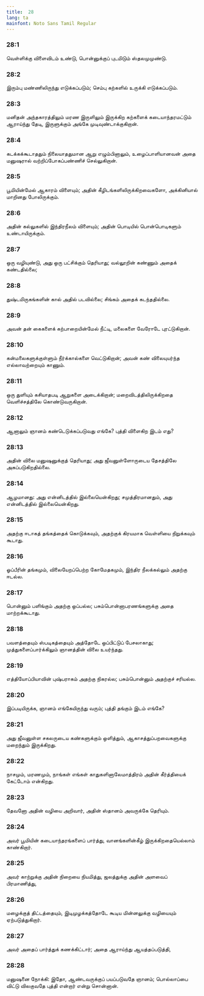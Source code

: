 ```yaml
---
title:  28
lang: ta
mainfont: Noto Sans Tamil Regular
---
```


###  28:1

வெள்ளிக்கு விளைவிடம் உண்டு, பொன்னுக்குப் புடமிடும் ஸ்தலமுமுண்டு.

###  28:2

இரும்பு மண்ணிலிருந்து எடுக்கப்படும்; செம்பு கற்களில் உருக்கி எடுக்கப்படும்.

###  28:3

மனிதன் அந்தகாரத்திலும் மரண இருளிலும் இருக்கிற கற்களைக் கடையாந்தரமட்டும் ஆராய்ந்து தேடி, இருளுக்கும் அங்கே முடிவுண்டாக்குகிறான்.

###  28:4

கடக்கக்கூடாததும் நிலையாததுமான ஆறு எழும்பினாலும், உழைப்பாளியானவன் அதை மனுஷரால் வற்றிப்போகப்பண்ணிச் செல்லுகிறான்.

###  28:5

பூமியின்மேல் ஆகாரம் விளையும்; அதின் கீழிடங்களிலிருக்கிறவைகளோ, அக்கினியால் மாறினது போலிருக்கும்.

###  28:6

அதின் கல்லுகளில் இந்திரநீலம் விளையும்; அதின் பொடியில் பொன்பொடிகளும் உண்டாயிருக்கும்.

###  28:7

ஒரு வழியுண்டு, அது ஒரு பட்சிக்கும் தெரியாது; வல்லூறின் கண்ணும் அதைக் கண்டதில்லை;

###  28:8

துஷ்டமிருகங்களின் கால் அதில் படவில்லை; சிங்கம் அதைக் கடந்ததில்லை.

###  28:9

அவன் தன் கைகளைக் கற்பாறையின்மேல் நீட்டி, மலைகளை வேரோடே புரட்டுகிறான்.

###  28:10

கன்மலைகளுக்குள்ளும் நீர்க்கால்களை வெட்டுகிறான்; அவன் கண் விலையுயர்ந்த எல்லாவற்றையும் காணும்.

###  28:11

ஒரு துளியும் கசியாதபடி ஆறுகளை அடைக்கிறான்; மறைவிடத்திலிருக்கிறதை வெளிச்சத்திலே கொண்டுவருகிறான்.

###  28:12

ஆனாலும் ஞானம் கண்டெடுக்கப்படுவது எங்கே? புத்தி விளைகிற இடம் எது?

###  28:13

அதின் விலை மனுஷனுக்குத் தெரியாது; அது ஜீவனுள்ளோருடைய தேசத்திலே அகப்படுகிறதில்லை.

###  28:14

ஆழமானது: அது என்னிடத்தில் இல்லையென்கிறது; சமுத்திரமானதும், அது என்னிடத்தில் இல்லையென்கிறது.

###  28:15

அதற்கு ஈடாகத் தங்கத்தைக் கொடுக்கவும், அதற்குக் கிரயமாக வெள்ளியை நிறுக்கவும் கூடாது.

###  28:16

ஓப்பீரின் தங்கமும், விலையேறப்பெற்ற கோமேதகமும், இந்திர நீலக்கல்லும் அதற்கு ஈடல்ல.

###  28:17

பொன்னும் பளிங்கும் அதற்கு ஒப்பல்ல; பசும்பொன்னாபரணங்களுக்கு அதை மாற்றக்கூடாது.

###  28:18

பவளத்தையும் ஸ்படிகத்தையும் அத்தோடே ஒப்பிட்டுப் பேசலாகாது; முத்துகளைப்பார்க்கிலும் ஞானத்தின் விலை உயர்ந்தது.

###  28:19

எத்தியோப்பியாவின் புஷ்பராகம் அதற்கு நிகரல்ல; பசும்பொன்னும் அதற்குச் சரியல்ல.

###  28:20

இப்படியிருக்க, ஞானம் எங்கேயிருந்து வரும்; புத்தி தங்கும் இடம் எங்கே?

###  28:21

அது ஜீவனுள்ள சகலருடைய கண்களுக்கும் ஒளித்தும், ஆகாசத்துப்பறவைகளுக்கு மறைந்தும் இருக்கிறது.

###  28:22

நாசமும், மரணமும், நாங்கள் எங்கள் காதுகளினாலேமாத்திரம் அதின் கீர்த்தியைக் கேட்டோம் என்கிறது.

###  28:23

தேவனோ அதின் வழியை அறிவார், அதின் ஸ்தானம் அவருக்கே தெரியும்.

###  28:24

அவர் பூமியின் கடையாந்தரங்களைப் பார்த்து, வானங்களின்கீழ் இருக்கிறதையெல்லாம் காண்கிறார்.

###  28:25

அவர் காற்றுக்கு அதின் நிறையை நியமித்து, ஜலத்துக்கு அதின் அளவைப் பிரமாணித்து,

###  28:26

மழைக்குத் திட்டத்தையும், இடிமுழக்கத்தோடே கூடிய மின்னலுக்கு வழியையும் ஏற்படுத்துகிறார்.

###  28:27

அவர் அதைப் பார்த்துக் கணக்கிட்டார்; அதை ஆராய்ந்து ஆயத்தப்படுத்தி,

###  28:28

மனுஷனை நோக்கி: இதோ, ஆண்டவருக்குப் பயப்படுவதே ஞானம்; பொல்லாப்பை விட்டு விலகுவதே புத்தி என்றார் என்று சொன்னான்.

